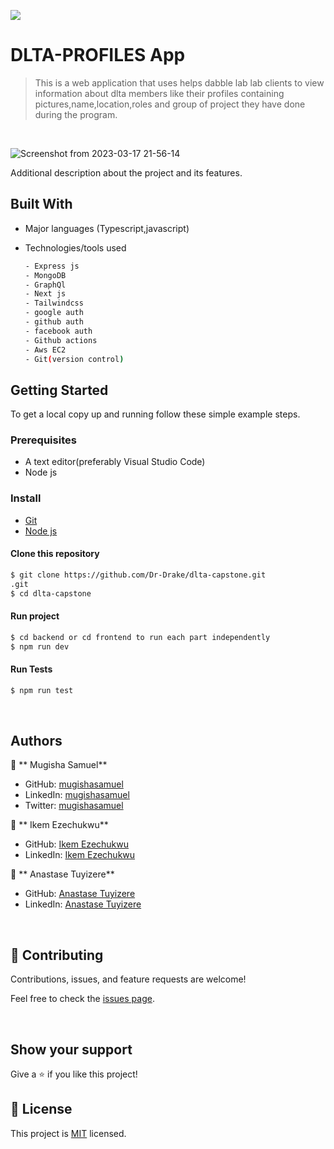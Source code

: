 ![](https://img.shields.io/badge/DLTA-PROFILES-blue)

# DLTA-PROFILES App

> This is a web application that uses helps dabble lab lab clients to view information about dlta members like their profiles containing pictures,name,location,roles and group of project they have done during the program.

<br/>

![Screenshot from 2023-03-17 21-56-14](https://user-images.githubusercontent.com/90524466/226044140-1e74bd4a-0aa4-4b59-8980-65e3164f7ade.png)
<br/>

Additional description about the project and its features.

## Built With

- Major languages (Typescript,javascript)
- Technologies/tools used

  ```bash
  - Express js
  - MongoDB
  - GraphQl
  - Next js
  - Tailwindcss
  - google auth
  - github auth
  - facebook auth
  - Github actions
  - Aws EC2
  - Git(version control)

  ```

## Getting Started

To get a local copy up and running follow these simple example steps.

### Prerequisites

- A text editor(preferably Visual Studio Code)
- Node js


### Install

- [Git](https://git-scm.com/downloads)
- [Node js ](https://nodejs.org/en/download)

#### Clone this repository

```bash
$ git clone https://github.com/Dr-Drake/dlta-capstone.git
.git
$ cd dlta-capstone
```

#### Run project

```bash
$ cd backend or cd frontend to run each part independently
$ npm run dev
```

#### Run Tests

```bash
$ npm run test
```

<br>

## Authors

👤 ** Mugisha Samuel**

- GitHub: [mugishasamuel](https://github.com/mugishasam123)
- LinkedIn: [mugishasamuel](https://www.linkedin.com/in/mugisha-samuel-55a905208/)
- Twitter: [mugishasamuel](https://twitter.com/mugishasamuel42/)


👤 ** Ikem Ezechukwu**

- GitHub: [Ikem Ezechukwu](https://github.com/Dr-Drake)
- LinkedIn: [Ikem Ezechukwu](https://www.linkedin.com/in/ikem-ezechukwu-547261109/)

👤 ** Anastase Tuyizere**

- GitHub: [Anastase Tuyizere](https://github.com/TuyizeeAnastase)
- LinkedIn: [Anastase Tuyizere](https://www.linkedin.com/in/anastase-tuyizere-b0a8751a9/)

<br>

## 🤝 Contributing

Contributions, issues, and feature requests are welcome!

Feel free to check the [issues page](https://github.com/Dr-Drake/dlta-capstone/issues).

<br>

## Show your support

Give a ⭐️ if you like this project!

## 📝 License

This project is [MIT](https://opensource.org/licenses/MIT) licensed.

